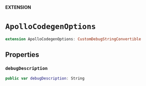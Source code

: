 **EXTENSION**

# `ApolloCodegenOptions`
```swift
extension ApolloCodegenOptions: CustomDebugStringConvertible
```

## Properties
### `debugDescription`

```swift
public var debugDescription: String
```
